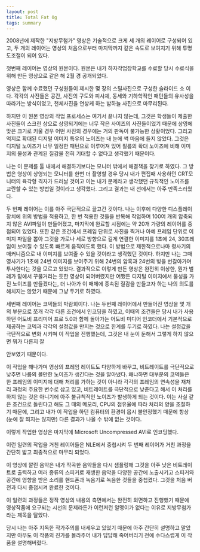 ```yaml
---
layout: post
title: Total Fat 0g
tags: summary
---
```


2008년에 제작한 "지방무첨가" 영상은 기술적으로 크게 세 개의 레이어로 구성되어 있고, 두 개의 레이어는 영상의 처음으로부터 마지막까지 같은 속도로 보여지기 위해 투명도조절이 되어 있다.

첫번째 레이어는 영상의 원본이다. 원본은 내가 하자작업장학교를 수료할 당시 수료식을 위해 만든 영상으로 같은 해 2월 경 공개되었다.

영상은 함께 수료했던 구성원들이 제시한 몇 장의 스틸사진으로 구성한 슬라이드 쇼 이다. 각각의 사진들은 공간, 사진의 구도와 피사체, 동세와 기하학적인 패턴들의 유사성을 따라가는 방식이었고, 천체사진을 연상케 하는 밤하늘 사진으로 마무리된다.

하지만 이 원본 영상의 작업 프로세스는 여기서 끝나지 않는데, 그것은 학생들이 제출한 사진들이 스크린 상으로 상영되기에는 너무 작은 사이즈의 사진들이었기 때문에 상영에 맞은 크기로 키울 경우 어떤 사진의 경우에는 거의 판독이 불가능한 상황이었다. 그리고 억지로 확대된 디지털 이미지 특유의 노이즈는 내 눈에 썩 마음에 들지 않았다. 그것은 디지털 노이즈가 너무 일정한 패턴으로 이루어져 있어 필름의 확대 노이즈에 비해 이미지의 물성과 관계된 질감울 전혀 기대할 수 없다고 생각했기 때문이다.

나는 이 문제를 툴 내에서 해결하기보다는 모니터 밖에서 해결책을 찾기로 하였다. 그 방법은 영상이 상영되는 모니터를 한번 더 촬영할 경우 당시 내가 편집때 사용하던 CRT모니터의 육각형 격자가 드러날 것이고 이는 내가 문제라고 생각했던 규칙적인 노이즈를 교란할 수 있는 방법일 것이라고 생각했다. 그리고 결과는 내 선에서는 아주 만족스러웠다.

두 번째 레이어는 이를 아주 극단적으로 끌고간 것이다. 나는 이후에 다양한 디스플레이 장치에 위의 방법을 적용하고, 한 번 적용한 것들을 반복해 작업하며 100여 개의 압축되지 않은 AVI파일이 만들어졌고, 마지막에 완료할 시점에는 약 20개 가량의 레이어를 중첩되어 있었다. 또한 같은 조건에서 프레임 단위로 사진을 찍거나 아예 프레임 단위로 이미지 파일을 뽑아 그것을 가로나 세로 방향으로 길게 연결한 이미지를 1초에 24, 30프레임이 보여질 수 있도록 빠르게 움직이도록 했다. 이 방법으로 제한적으로나마 령사기의 매커니즘으로 내 이미지를 보여줄 수 있을 것이라고 생각했던 것이다. 하지만 나는 그때 영사기가 1초에 24번 이미지를 보여주기 위해 24번의 암흑과 24번의 빛을 번갈아가며 투사한다는 것을 모르고 있었다. 결과적으로 이렇게 만든 영상은 완전히 이상한, 뭔가 벌레가 밑에서 꾸물거리는 듯한 영상이 되어버렸지만 어쨌든 디지털 이미지에서 물성을 가진 노이즈를 만들겠다는, 더 나아가 이 매체에 종속된 질감을 만들고자 하는 나의 의도를 해치지는 않았기 때문에 그냥 두기로 하였다.

세번째 레이어는 코덱들의 박람회이다. 나는 두번째 레이어에서 만들어진 영상을 몇 개의 부분으로 쪼개 각각 다른 조건에서 인코딩을 하였고, 이때의 조건들은 당시 내가 사용하던 어도비 프리미어 프로 5.0과 함께 돌아가는 어도비 미디어 인코더에서 기본적으로 제공하는 코덱과 각각의 설정값을 만지는 것으로 한계를 두기로 하였다. 나는 설정값을 극단적으로 변화 시키며 이 작업을 진행했는데, 그것은 내 눈이 둔해서 그렇게 하지 않으면 뭐가 다른지 잘

안보였기 때문이다.

이 작업을 해나가며 영상의 프레임 레이트도 다양하게 바꾸고, 비트레이트를 극단적으로 낮추면 나름의 볼만한 노이즈가 생긴다는 것을 알아냈다. 왜냐하면 대부분의 코덱들은 한 프레임의 이미지에 대해 처리를 가하는 것이 아니라 각각의 프레임의 연속성을 재처리 과정의 주요한 변수로 삼고 있고, 비트레이트를 극단적으로 낮춘다고 해서 이 처리를 하지 않는 것은 아니기에 아주 불규칙적인 노이즈가 발생하게 되는 것이다. 이는 사실 같은 조건으로 돌린다고 해도 그 때의 메모리, CPU의 점유율에 따라 처리의 양을 조절하기 때문에, 그리고 내가 이 작업을 하던 컴퓨터의 환경이 몹시 불안정했기 때문에 항상 (눈에 잘 띄지는 않지만) 다른 결과가 나올 수 밖에 없는 것이다.

이렇게 작업한 영상은 마지막에 Microsoft Uncompressed AVI로 인코딩했다.

이런 일련의 작업을 거친 레이어들은 NLE에서 중첩시켜 두 번째 레이어가 거친 과정을 간단히 밟고 최종적으로 마무리 되었다.

이 영상에 깔린 음악은 내가 작곡한 음악들을 다시 샘플링해 그것을 아주 낮은 비트레이트로 출력하고 여러 종류의 스피커로 재생한 음악을 다양한 공간에 노출시키고 스피커와 공간에 영향을 받은 소리를 핸드폰과 녹음기로 녹음한 것들을 중첩켰다. 그것을 처음 버전과 다시 중첩시켜 완료한 것이다.

이 일련의 과정들은 정작 영상의 내용의 측면에서는 완전히 외면하고 진행했기 때문에 영상작품에 요구되는 시선의 문제라든가 이런저런 알맹이가 없다는 이유로 지방무첨가라는 제목을 달았다.

당시 나는 아주 지독한 작가주의를 내세우고 있었기 때문에 아주 간단히 설명하고 말았지만 아무도 이 작품의 진가를 몰라주어 내가 답답해 죽어버리기 전에 수다스럽게 이 작품을 설명해버렸다.
